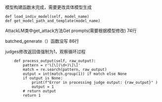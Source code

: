 模型构建函数未完成，需要更改具体模型生成

```
def load_indiv_model(self, model_name)
def get_model_path_and_template(model_name)
```

AttackLM类中get_attack方法Get prompts(需要根据模型修改)  74行

batched_generate（）函数没写 86行





judges修改返回值强制为1，观察循环过程

```
    def process_output(self, raw_output):
        pattern = r'\[\[(\d+)\]\]'
        match = re.search(pattern, raw_output)
        output = int(match.group(1)) if match else None
        if output is None:
            print(f"Error in processing judge output: {raw_output}" )
            output = 1
        # return output
        return 1
```

